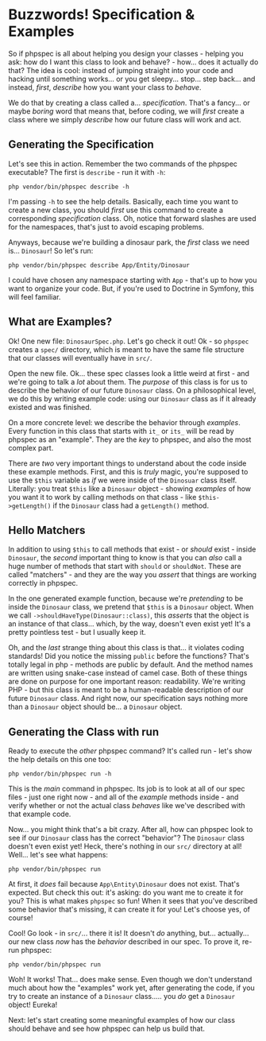 # Buzzwords! Specification & Examples

So if phpspec is all about helping you design your classes - helping you ask: how
do I want this class to look and behave? - how... does it actually do that? The idea
is cool: instead of jumping straight into your code and hacking until something works...
or you get sleepy... stop... step back... and instead, *first*, *describe* how
you want your class to *behave*.

We do that by creating a class called a... *specification*. That's a fancy... or
maybe *boring* word that means that, before coding, we will *first* create a class
where we simply *describe* how our future class will work and act.

## Generating the Specification

Let's see this in action. Remember the two commands of the phpspec executable?
The first is `describe` - run it with `-h`:

```terminal
php vendor/bin/phpspec describe -h
```

I'm passing `-h` to see the help details. Basically, each time you want to create
a new class, you should *first* use this command to create a corresponding
*specification* class. Oh, notice that forward slashes are used for the namespaces,
that's just to avoid escaping problems.

Anyways, because we're building a dinosaur park, the *first* class we need is...
`Dinosaur`! So let's run:

```terminal
php vendor/bin/phpspec describe App/Entity/Dinosaur
```

I could have chosen any namespace starting with `App` - that's up to how you want
to organize your code. But, if you're used to Doctrine in Symfony, this will feel
familiar.

## What are Examples?

Ok! One new file: `DinosaurSpec.php`. Let's go check it out! Ok - so `phpspec` creates
a `spec/` directory, which is meant to have the same file structure that our classes
will eventually have in `src/`.

Open the new file. Ok... these spec classes look a little weird at first - and
we're going to talk a *lot* about them. The *purpose* of this class is for us to
describe the behavior of our future `Dinosaur` class. On a philosophical level,
we do this by writing example code: using our `Dinosaur` class as if it already
existed and was finished.

On a more concrete level: we describe the behavior through *examples*. Every function
in this class that starts with `it_` or `its_` will be read by phpspec as an "example".
They are the *key* to phpspec, and also the most complex part.

There are *two* very important things to understand about the code inside these example
methods. First, and this is *truly* magic, you're supposed to use the `$this` variable
as *if* we were inside of the `Dinosuar` class itself. Literally: you treat `$this`
like a `Dinosaur` object - showing *examples* of how you want it to work by calling
methods on that class - like `$this->getLength()` if the `Dinosaur` class had a
`getLength()` method.

## Hello Matchers

In addition to using `$this` to call methods that exist - or *should* exist - inside
`Dinosaur`, the *second* important thing to know is that you can *also* call a huge
number of methods that start with `should` or `shouldNot`. These are called
"matchers" - and they are the way you *assert* that things are working correctly
in phpspec.

In the one generated example function, because we're *pretending* to be inside
the `Dinosaur` class, we pretend that `$this` is a `Dinosaur` object. When we call
`->shouldHaveType(Dinosaur::class)`, this *asserts* that the object is an instance
of that class... which, by the way, doesn't even exist yet! It's a pretty pointless
test - but I usually keep it.

Oh, and the *last* strange thing about this class is that... it violates coding
standards! Did you notice the missing `public` before the functions? That's totally
legal in php - methods are public by default. And the method names are written using
snake-case instead of camel case. Both of these things are done on purpose for one
important reason: readability. We're writing PHP - but this class is meant to be
a human-readable description of our future `Dinosaur` class. And right now, our
specification says nothing more than a `Dinosaur` object should be... a `Dinosaur`
object.

## Generating the Class with run

Ready to execute the *other* phpspec command? It's called run - let's show the
help details on this one too:

```terminal
php vendor/bin/phpspec run -h
```

This is the *main* command in phpspec. Its job is to look at all of our spec
files - just one right now - and all of the *example* methods inside - and verify
whether or not the actual class *behaves* like we've described with that example code.

Now... you might think that's a bit crazy. After all, how can phpspec look to see
if our `Dinosaur` class has the correct "behavior"? The `Dinosaur` class doesn't
even exist yet! Heck, there's nothing in our `src/` directory at all! Well... let's
see what happens:

```terminal
php vendor/bin/phpspec run
```

At first, it *does* fail because `App\Entity\Dinosaur` does not exist. That's
expected. But check this out: it's asking: do you want me to create it for you?
This is what makes `phpspec` so fun! When it sees that you've described some
behavior that's missing, it can create it for you! Let's choose yes, of course!

Cool! Go look - in `src/`... there it is! It doesn't *do* anything, but... actually...
our new class *now* has the *behavior* described in our spec. To prove it, re-run
phpspec:

```terminal-silent
php vendor/bin/phpspec run
```

Woh! It works! That... does make sense. Even though we don't understand much
about how the "examples" work yet, after generating the code, if you try to create
an instance of a `Dinosaur` class..... you *do* get a `Dinosaur` object! Eureka!

Next: let's start creating some meaningful examples of how our class should behave
and see how phpspec can help us build that.

